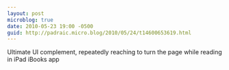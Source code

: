 ```yaml
---
layout: post
microblog: true
date: 2010-05-23 19:00 -0500
guid: http://padraic.micro.blog/2010/05/24/t14600653619.html
---
```

Ultimate UI complement, repeatedly reaching to turn the page while reading in iPad iBooks app
